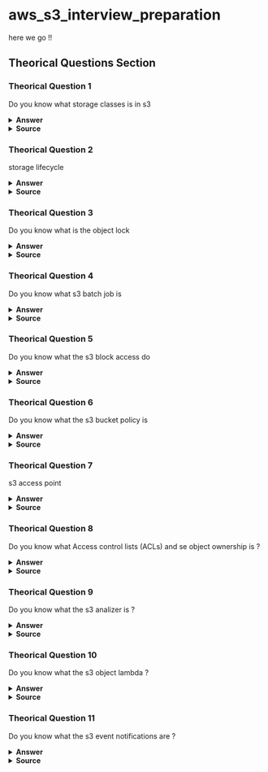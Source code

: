 # aws_s3_interview_preparation

here we go !!

## Theorical Questions Section

### Theorical Question 1

Do you know what storage classes is in s3

<details><summary><b>Answer</b></summary>
Amazon S3 offers a range of storage classes designed for different use cases. For example, you can store mission-critical production data in S3 Standard for frequent access, save costs by storing infrequently accessed data in S3 Standard-IA or S3 One Zone-IA, and archive data at the lowest costs in S3 Glacier Instant Retrieval, S3 Glacier Flexible Retrieval, and S3 Glacier Deep Archive.

You can store data with changing or unknown access patterns in S3 Intelligent-Tiering, which optimizes storage costs by automatically moving your data between four access tiers when your access patterns change. These four access tiers include two low-latency access tiers optimized for frequent and infrequent access, and two opt-in archive access tiers designed for asynchronous access for rarely accessed data.
</details>

<details><summary><b>Source</b></summary>
https://docs.aws.amazon.com/AmazonS3/latest/userguide/Welcome.html
</details>


### Theorical Question 2

storage lifecycle

<details><summary><b>Answer</b></summary>
It is a feature for transitioning objects in s3 storage clases and expiring them (deleting them) depending on an amount of time like after 30 days or a year
</details>

<details><summary><b>Source</b></summary>
https://docs.aws.amazon.com/AmazonS3/latest/userguide/Welcome.html
</details>

### Theorical Question 3

Do you know what is the object lock

<details><summary><b>Answer</b></summary>
Prevent Amazon S3 objects from being deleted or overwritten for a fixed amount of time or indefinitely. You can use Object Lock to help meet regulatory requirements that require write-once-read-many (WORM) storage or to simply add another layer of protection against object changes and deletions.
</details>

<details><summary><b>Source</b></summary>
https://docs.aws.amazon.com/AmazonS3/latest/userguide/Welcome.html
</details>

### Theorical Question 4

Do you know what s3 batch job is

<details><summary><b>Answer</b></summary>
A batch job performs a specified operation on every object that is included in its manifest. A manifest lists the objects that you want a batch job to process and it is stored as an object in a bucket. You can use a comma-separated values (CSV)-formatted Amazon S3 Inventory report as a manifest, which makes it easy to create large lists of objects located in a bucket. You can also specify a manifest in a simple CSV format that enables you to perform batch operations on a customized list of objects contained within a single bucket.

After you create a job, Amazon S3 processes the list of objects in the manifest and runs the specified operation against each object. While a job is running, you can monitor its progress programmatically or through the Amazon S3 console. You can also configure a job to generate a completion report when it finishes. The completion report describes the results of each task that was performed by the job. 
</details>

<details><summary><b>Source</b></summary>
https://docs.aws.amazon.com/AmazonS3/latest/userguide/Welcome.html
</details>

### Theorical Question 5

Do you know what the s3 block access do

<details><summary><b>Answer</b></summary>
When Amazon S3 receives a request to access a bucket or an object, it determines whether the bucket or the bucket owner's account has a block public access setting applied. If the request was made through an access point, Amazon S3 also checks for block public access settings for the access point. If there is an existing block public access setting that prohibits the requested access, Amazon S3 rejects the request.
</details>

<details><summary><b>Source</b></summary>
https://docs.aws.amazon.com/AmazonS3/latest/userguide/access-control-block-public-access.html
</details>

### Theorical Question 6

Do you know what the s3 bucket policy is

<details><summary><b>Answer</b></summary>
 Use IAM-based policy language to configure resource-based permissions for your S3 buckets and the objects in them.
</details>

<details><summary><b>Source</b></summary>
https://docs.aws.amazon.com/AmazonS3/latest/userguide/Welcome.html
</details>

### Theorical Question 7

s3 access point

<details><summary><b>Answer</b></summary>
Amazon S3 access points simplify data access for any AWS service or customer application that stores data in S3. Access points are named network endpoints that are attached to buckets that you can use to perform S3 object operations, such as GetObject and PutObject. Each access point has distinct permissions and network controls that S3 applies for any request that is made through that access point.
</details>

<details><summary><b>Source</b></summary>
https://docs.aws.amazon.com/AmazonS3/latest/userguide/access-points.html
</details>

### Theorical Question 8

Do you know what Access control lists (ACLs) and se object ownership is ?

<details><summary><b>Answer</b></summary>
Grant read and write permissions for individual buckets and objects to authorized users. As a general rule, we recommend using S3 resource-based policies (bucket policies and access point policies) or IAM user policies for access control instead of ACLs. Policies are a simplified and more flexible access control option. With bucket policies and access point policies, you can define rules that apply broadly across all requests to your Amazon S3 resources.

S3 Object Ownership is an Amazon S3 bucket-level setting that you can use to disable or enable ACLs. By default, ACLs are disabled. With ACLs disabled, the bucket owner owns all the objects in the bucket and manages access to data exclusively by using access-management policies.
</details>

<details><summary><b>Source</b></summary>
https://docs.aws.amazon.com/AmazonS3/latest/userguide/access-points.html
</details>

### Theorical Question 9

Do you know what the s3 analizer is ?

<details><summary><b>Answer</b></summary>
Evaluate and monitor your S3 bucket access policies, ensuring that the policies provide only the intended access to your S3 resources.
</details>

<details><summary><b>Source</b></summary>
https://docs.aws.amazon.com/AmazonS3/latest/userguide/access-points.html
</details>


### Theorical Question 10

Do you know what the s3 object lambda ?

<details><summary><b>Answer</b></summary>
With Amazon S3 Object Lambda, you can add your own code to Amazon S3 GET, LIST, and HEAD requests to modify and process data as it is returned to an application. You can use custom code to modify the data returned by S3 GET requests to filter rows, dynamically resize and watermark images, redact confidential data, and more. You can also use S3 Object Lambda to modify the output of S3 LIST requests to create a custom view of all objects in a bucket and S3 HEAD requests to modify object metadata such as object name and size. You can use S3 Object Lambda as an origin for your Amazon CloudFront distribution to tailor data for end users, such as automatically resizing images, transcoding older formats (like from JPEG to WebP), or stripping metadata. 
</details>

<details><summary><b>Source</b></summary>
https://docs.aws.amazon.com/AmazonS3/latest/userguide/transforming-objects.html
</details>

### Theorical Question 11

Do you know what the s3 event notifications are ?

<details><summary><b>Answer</b></summary>
You can use the Amazon S3 Event Notifications feature to receive notifications when certain events happen in your S3 bucket. To enable notifications, add a notification configuration that identifies the events that you want Amazon S3 to publish. Make sure that it also identifies the destinations where you want Amazon S3 to send the notifications. You store this configuration in the notification subresource that's associated with a bucket.

Amazon S3 event notifications are designed to be delivered at least once. Typically, event notifications are delivered in seconds but can sometimes take a minute or longer.
</details>

<details><summary><b>Source</b></summary>
https://docs.aws.amazon.com/AmazonS3/latest/userguide/EventNotifications.html
</details>